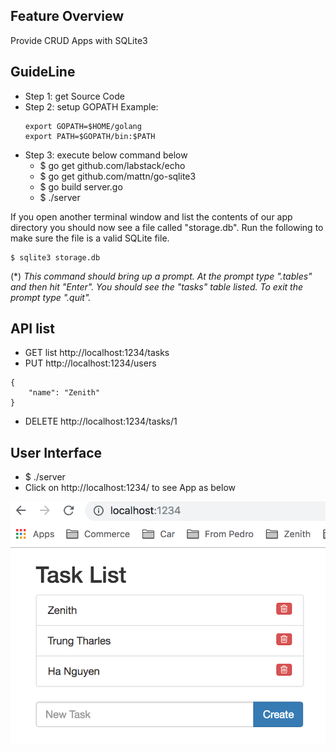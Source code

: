 ## Feature Overview
Provide CRUD Apps with SQLite3 

## GuideLine
- Step 1: get Source Code
- Step 2: setup GOPATH
	Example:
	```
	export GOPATH=$HOME/golang
	export PATH=$GOPATH/bin:$PATH
	```
- Step 3: execute below command below
	- $ go get github.com/labstack/echo
	- $ go get github.com/mattn/go-sqlite3
	- $ go build server.go
	- $ ./server


If you open another terminal window and list the contents of our app directory you should now see a file called "storage.db". Run the following to make sure the file is a valid SQLite file.
```
$ sqlite3 storage.db
```
(*) <i>This command should bring up a prompt. At the prompt type ".tables" and then hit "Enter". You should see the "tasks" table listed. To exit the prompt type ".quit".</i>



## API list
- GET list http://localhost:1234/tasks
- PUT http://localhost:1234/users 
```
{
    "name": "Zenith"
}
```
- DELETE http://localhost:1234/tasks/1

## User Interface
- $ ./server
- Click on http://localhost:1234/ to see App as below

![Screenshot](api_demo.png)